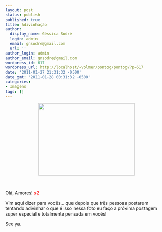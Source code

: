 ```yaml
---
layout: post
status: publish
published: true
title: Adivinhação
author:
  display_name: Géssica Sodré
  login: admin
  email: gnsodre@gmail.com
  url: ''
author_login: admin
author_email: gnsodre@gmail.com
wordpress_id: 617
wordpress_url: http://localhost/~volmer/pontog/pontog/?p=617
date: '2011-01-27 21:31:32 -0500'
date_gmt: '2011-01-28 00:31:32 -0500'
categories:
- Imagens
tags: []
---
```

<p style="text-align: center;"><a href="http://localhost/~volmer/pontog/pontog/wp-content/uploads/2011/01/DSC05578.jpg"><img class="size-medium wp-image-615 aligncenter" title="surpresa" src="http://localhost/~volmer/pontog/pontog/wp-content/uploads/2011/01/DSC05578-300x225.jpg" alt="" width="300" height="225" /></a></p>
<p> </p>
<p>Olá, Amores! <span style="color: #ff0000;">s2</span></p>
<p>Vim aqui dizer para vocês... que depois que três pessoas postarem tentando adivinhar o que é isso nessa foto eu faço a próxima postagem super especial e totalmente pensada em vocês!</p>
<p>See ya.</p>
